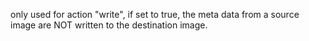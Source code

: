 only used for action "write", if set to true, the meta data from a source image are NOT written to the destination image.
